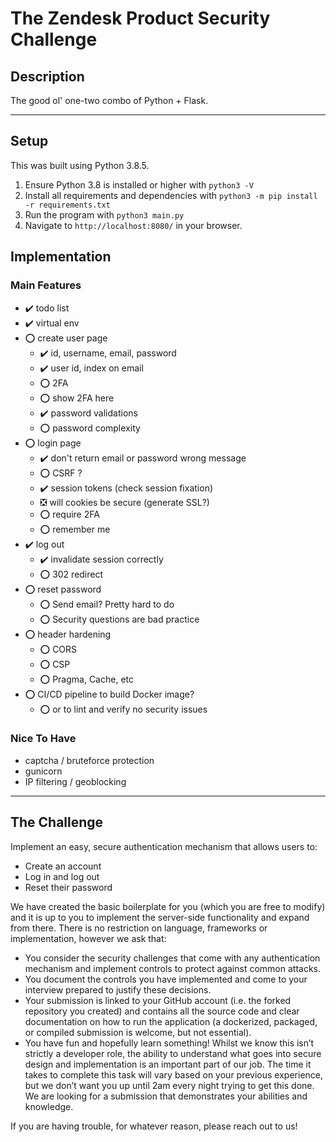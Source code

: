 # The Zendesk Product Security Challenge

## Description
The good ol' one-two combo of Python + Flask.
<hr>

## Setup

This was built using Python 3.8.5.

1. Ensure Python 3.8 is installed or higher with `python3 -V`
2. Install all requirements and dependencies with `python3 -m pip install -r requirements.txt`
3. Run the program with `python3 main.py`
4. Navigate to `http://localhost:8080/` in your browser.

## Implementation

### Main Features
* :heavy_check_mark: todo list
* :heavy_check_mark: virtual env
* :o: create user page  
    * :heavy_check_mark: id, username, email, password
    * :heavy_check_mark: user id, index on email
    * :o: 2FA
    * :o: show 2FA here
    * :heavy_check_mark: password validations
    * :o: password complexity
* :o: login page
    * :heavy_check_mark: don't return email or password wrong message
    * :o: CSRF ?
    * :heavy_check_mark: session tokens (check session fixation)
    * :negative_squared_cross_mark: will cookies be secure (generate SSL?)
    * :o: require 2FA
    * :o: remember me
* :heavy_check_mark: log out
    * :heavy_check_mark: invalidate session correctly
    * :o: 302 redirect
* :o: reset password
    * :o: Send email? Pretty hard to do
    * :o: Security questions are bad practice
* :o: header hardening
    * :o: CORS
    * :o: CSP
    * :o: Pragma, Cache, etc
* :o: CI/CD pipeline to build Docker image?
    * :o: or to lint and verify no security issues


### Nice To Have  
*  captcha / bruteforce protection
* gunicorn
* IP filtering / geoblocking
<hr>

## The Challenge

Implement an easy, secure authentication mechanism that allows users to:
- Create an account
- Log in and log out
- Reset their password

We have created the basic boilerplate for you (which you are free to modify) and it is up to you to implement the server-side functionality and expand from there. There is no restriction on language, frameworks or implementation, however we ask that: 
- You consider the security challenges that come with any authentication mechanism and implement controls to protect against common attacks.
- You document the controls you have implemented and come to your interview prepared to justify these decisions.
- Your submission is linked to your GitHub account (i.e. the forked repository you created) and contains all the source code and clear documentation on how to run the application (a dockerized, packaged, or compiled submission is welcome, but not essential). 
- You have fun and hopefully learn something! Whilst we know this isn’t strictly a developer role, the ability to understand what goes into secure design and implementation is an important part of our job. The time it takes to complete this task will vary based on your previous experience, but we don’t want you up until 2am every night trying to get this done. We are looking for a submission that demonstrates your abilities and knowledge.
 
If you are having trouble, for whatever reason, please reach out to us! 

